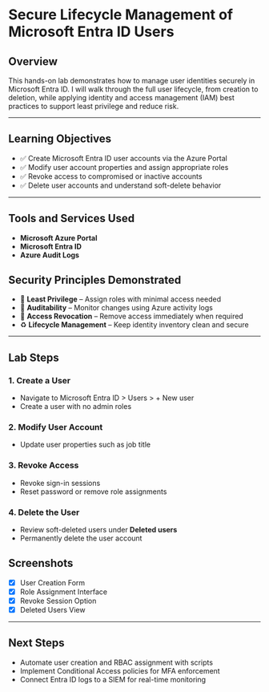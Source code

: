 # Secure Lifecycle Management of Microsoft Entra ID Users

## Overview

This hands-on lab demonstrates how to manage user identities securely in Microsoft Entra ID. I will walk through the full user lifecycle, from creation to deletion, while applying identity and access management (IAM) best practices to support least privilege and reduce risk.

---

## Learning Objectives

- ✅ Create Microsoft Entra ID user accounts via the Azure Portal
- ✅ Modify user account properties and assign appropriate roles
- ✅ Revoke access to compromised or inactive accounts
- ✅ Delete user accounts and understand soft-delete behavior

---

## Tools and Services Used

- **Microsoft Azure Portal**
- **Microsoft Entra ID**
- **Azure Audit Logs** 

## Security Principles Demonstrated

- 🔐 **Least Privilege** – Assign roles with minimal access needed
- 📜 **Auditability** – Monitor changes using Azure activity logs
- 🚫 **Access Revocation** – Remove access immediately when required
- ♻️ **Lifecycle Management** – Keep identity inventory clean and secure

---

## Lab Steps

### 1. **Create a User**
- Navigate to Microsoft Entra ID > Users > + New user
- Create a user with no admin roles

### 2. **Modify User Account**
- Update user properties such as job title 

### 3. **Revoke Access**
- Revoke sign-in sessions
- Reset password or remove role assignments

### 4. **Delete the User**
- Review soft-deleted users under **Deleted users**
- Permanently delete the user account


## Screenshots

- [x] User Creation Form
- [x] Role Assignment Interface
- [x] Revoke Session Option
- [x] Deleted Users View

---

## Next Steps

- Automate user creation and RBAC assignment with scripts
- Implement Conditional Access policies for MFA enforcement
- Connect Entra ID logs to a SIEM for real-time monitoring

